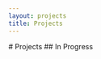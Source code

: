 ```yaml
---
layout: projects
title: Projects
---
```

<link rel="stylesheet" type="text/css" href="//fonts.googleapis.com/css?family=Open+Sans" />
# Projects
## In Progress
